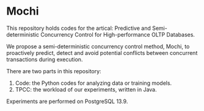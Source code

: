# Mochi
This repository holds codes for the artical: Predictive and Semi-deterministic Concurrency Control for High-performance OLTP Databases.

We propose a semi-deterministic concurrency control method, Mochi, to proactively predict, detect and avoid potential conflicts between concurrent transactions during execution.

There are two parts in this repository:

1. Code: the Python codes for analyzing data or training models.
2. TPCC: the workload of our experiments, written in Java.

Experiments are performed on PostgreSQL 13.9.
